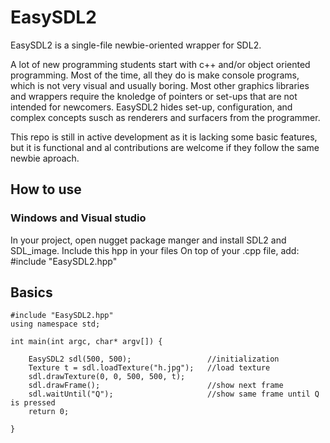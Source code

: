 # EasySDL2
EasySDL2 is a single-file newbie-oriented wrapper for SDL2. 

A lot of new programming students start with c++ and/or object oriented programming. Most of the time, all they do is make console programs, which is not very visual and usually boring. Most other graphics libraries and wrappers require the knoledge of pointers or set-ups that are not intended for newcomers. EasySDL2 hides set-up, configuration, and complex concepts susch as renderers and surfacers from the programmer.

This repo is still in active development as it is lacking some basic features, but it is functional and al contributions are welcome if they follow the same newbie aproach.

## How to use
### Windows and Visual studio
In your project, open nugget package manger and install SDL2 and SDL_image. 
Include this hpp in your files
On top of your .cpp file, add: #include "EasySDL2.hpp"


## Basics
```
#include "EasySDL2.hpp"
using namespace std;

int main(int argc, char* argv[]) {

	EasySDL2 sdl(500, 500);                 //initialization
	Texture t = sdl.loadTexture("h.jpg");   //load texture
	sdl.drawTexture(0, 0, 500, 500, t); 
	sdl.drawFrame();                        //show next frame
	sdl.waitUntil("Q");                     //show same frame until Q is pressed
	return 0;

}
```
